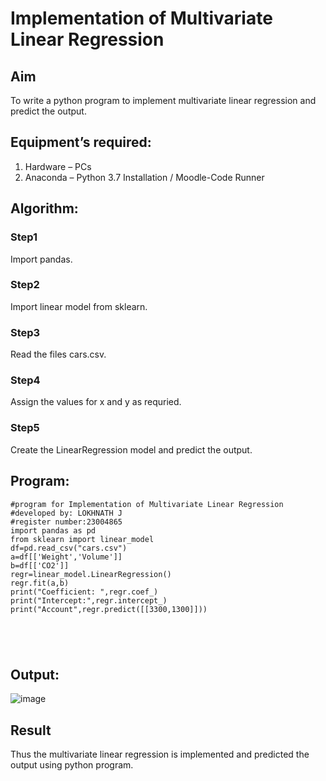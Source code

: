 # Implementation of Multivariate Linear Regression
## Aim
To write a python program to implement multivariate linear regression and predict the output.
## Equipment’s required:
1.	Hardware – PCs
2.	Anaconda – Python 3.7 Installation / Moodle-Code Runner
## Algorithm:
### Step1
Import pandas.

### Step2
Import linear model from sklearn.
### Step3
Read the files cars.csv.

### Step4
Assign the values for x and y as requried.

### Step5
Create the LinearRegression model and predict the output.
## Program:
```
#program for Implementation of Multivariate Linear Regression
#developed by: LOKHNATH J
#register number:23004865
import pandas as pd
from sklearn import linear_model
df=pd.read_csv("cars.csv")
a=df[['Weight','Volume']]
b=df[['CO2']]
regr=linear_model.LinearRegression()
regr.fit(a,b)
print("Coefficient: ",regr.coef_)
print("Intercept:",regr.intercept_)
print("Account",regr.predict([[3300,1300]]))





```
## Output:

![image](https://github.com/Lokhnath10/Multivariate-Linear-Regression/assets/138969918/b4a209b3-a4a1-4c4e-b9b8-96c915c88709)


## Result
Thus the multivariate linear regression is implemented and predicted the output using python program.
